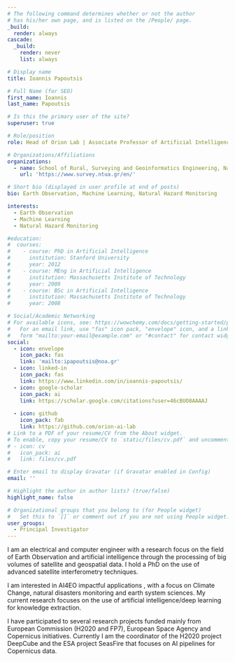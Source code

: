 ```yaml
---
# The following command determines whether or not the author
# has his/her own page, and is listed on the /People/ page.
_build:
  render: always
cascade:
  _build:
    render: never
    list: always

# Display name
title: Ioannis Papoutsis

# Full Name (for SEO)
first_name: Ioannis
last_name: Papoutsis

# Is this the primary user of the site?
superuser: true

# Role/position
role: Head of Orion Lab | Associate Professor of Artificial Intelligence for Earth Observation

# Organizations/Affiliations
organizations:
  - name: School of Rural, Surveying and Geoinformatics Engineering, National Technical University of Athens
    url: 'https://www.survey.ntua.gr/en/'

# Short bio (displayed in user profile at end of posts)
bio: Earth Observation, Machine Learning, Natural Hazard Monitoring 

interests:
  - Earth Observation
  - Machine Learning
  - Natural Hazard Monitoring

#education:
#  courses:
#    - course: PhD in Artificial Intelligence
#      institution: Stanford University
#      year: 2012
#    - course: MEng in Artificial Intelligence
#      institution: Massachusetts Institute of Technology
#      year: 2009
#    - course: BSc in Artificial Intelligence
#      institution: Massachusetts Institute of Technology
#      year: 2008

# Social/Academic Networking
# For available icons, see: https://wowchemy.com/docs/getting-started/page-builder/#icons
#   For an email link, use "fas" icon pack, "envelope" icon, and a link in the
#   form "mailto:your-email@example.com" or "#contact" for contact widget.
social:
  - icon: envelope
    icon_pack: fas
    link: 'mailto:ipapoutsis@noa.gr'
  - icon: linked-in
    icon_pack: fas
    link: https://www.linkedin.com/in/ioannis-papoutsis/	
  - icon: google-scholar
    icon_pack: ai
    link: https://scholar.google.com/citations?user=46cBUO8AAAAJ
 
  - icon: github
    icon_pack: fab
    link: https://github.com/orion-ai-lab
# Link to a PDF of your resume/CV from the About widget.
# To enable, copy your resume/CV to `static/files/cv.pdf` and uncomment the lines below.
# - icon: cv
#   icon_pack: ai
#   link: files/cv.pdf

# Enter email to display Gravatar (if Gravatar enabled in Config)
email: ''

# Highlight the author in author lists? (true/false)
highlight_name: false

# Organizational groups that you belong to (for People widget)
#   Set this to `[]` or comment out if you are not using People widget.
user_groups:
  - Principal Investigator
---
```


I am an electrical and computer engineer with a research focus on the field of Earth Observation and artificial intelligence through the processing of big volumes of satellite and geospatial data. I hold a PhD on the use of advanced satellite interferometry techniques. 

I am interested in AI4EO impactful applications , with a focus on Climate Change, natural disasters monitoring and earth system sciences. My current research focuses on the use of artificial intelligence/deep learning for knowledge extraction. 

I have participated to several research projects funded mainly from European Commission (H2020 and FP7), European Space Agency and Copernicus initiatives. Currently I am the coordinator of the H2020 project DeepCube and the ESA project SeasFire that focuses on AI pipelines for Copernicus data.  